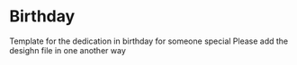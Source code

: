 # Birthday
Template for the dedication in birthday for someone special
Please add the desighn file in one another way 
